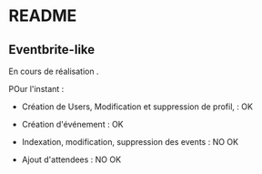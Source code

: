 # README

## Eventbrite-like

En cours de réalisation .

POur l'instant :
- Création de Users, Modification et suppression de profil,   : OK
- Création d'événement : OK

- Indexation, modification, suppression des events : NO OK
- Ajout d'attendees : NO OK 
